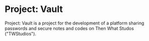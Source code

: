 # Project: Vault

Project: Vault is a project for the development of a platform sharing passwords and secure notes and codes on Then What Studos ("TWStudios"). 
